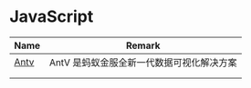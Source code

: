 # JavaScript

| Name                                     | Remark                  |
| ---------------------------------------- | ----------------------- |
| [Antv](https://antv.alipay.com/zh-cn/index.html) | AntV 是蚂蚁金服全新一代数据可视化解决方案 |
|                                          |                         |
|                                          |                         |

